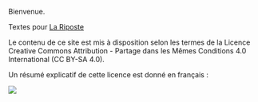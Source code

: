 Bienvenue.

Textes pour [La Riposte](./lariposte)

Le contenu de ce site est mis à disposition selon les termes de la Licence Creative Commons Attribution - Partage dans les Mêmes Conditions 4.0 International (CC BY-SA 4.0).

Un résumé explicatif de cette licence est donné en français :

[![](https://i.creativecommons.org/l/by-sa/4.0/88x31.png)](https://creativecommons.org/licenses/by-sa/4.0/deed.fr)
